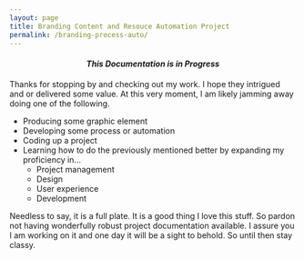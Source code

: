 ```yaml
---
layout: page
title: Branding Content and Resouce Automation Project
permalink: /branding-process-auto/
---
```


####  *<center>This Documentation is in Progress</center>*

<div class="row">
<div class="col s12 m8 l8 text-body-lg ">Thanks for stopping by and checking out my work. I hope they intrigued and or delivered some value. At this very moment, I am likely jamming away doing one of the following.

<ul class="browser-default">
  <li>Producing some graphic element</li>
  <li>Developing some process or automation</li>
  <li>Coding up a project</li>
  <li>Learning how to do the previously mentioned better by expanding my proficiency in...
  <ul class="browser-default">
    <li>Project management</li>
    <li>Design</li>
    <li>User experience</li>
    <li>Development</li>
  </ul>
  </li>
</ul>

Needless to say, it is a full plate. It is a good thing I love this stuff. So pardon not having wonderfully robust project documentation available. I assure you I am working on it and one day it will be a sight to behold. So until then stay classy.</div>
</div>
